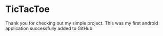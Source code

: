# TicTacToe

Thank you for checking out my simple project.
This was my first android application successfully added to GitHub

